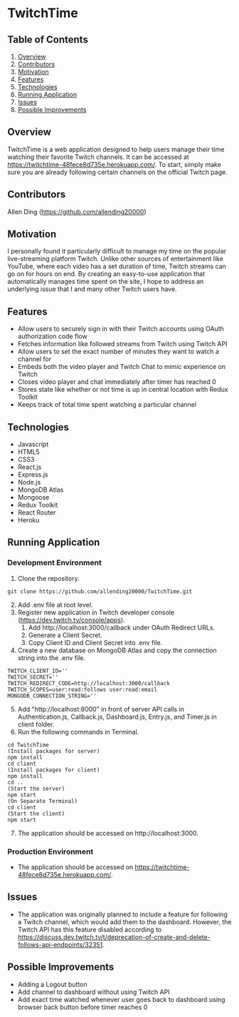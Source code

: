 # TwitchTime
## Table of Contents
1. [Overview](#overview)
2. [Contributors](#contributors)
3. [Motivation](#motivation)
4. [Features](#features)
5. [Technologies](#technologies)
6. [Running Application](#running-application)
7. [Issues](#issues)
8. [Possible Improvements](#possible-improvements)

## Overview
TwitchTime is a web application designed to help users manage their time watching their favorite Twitch channels. 
It can be accessed at https://twitchtime-48fece8d735e.herokuapp.com/. To start, simply make sure you are already following
certain channels on the official Twitch page.

## Contributors
Allen Ding (https://github.com/allending20000)

## Motivation
I personally found it particularly difficult to manage my time on the popular live-streaming platform Twitch. Unlike other sources of entertainment
like YouTube, where each video has a set duration of time, Twitch streams can go on for hours on end. By creating an easy-to-use application that
automatically manages time spent on the site, I hope to address an underlying issue that I and many other Twitch users have.

## Features
* Allow users to securely sign in with their Twitch accounts using OAuth authorization code flow
* Fetches information like followed streams from Twitch using Twitch API
* Allow users to set the exact number of minutes they want to watch a channel for
* Embeds both the video player and Twitch Chat to mimic experience on Twitch
* Closes video player and chat immediately after timer has reached 0
* Stores state like whether or not time is up in central location with Redux Toolkit
* Keeps track of total time spent watching a particular channel

## Technologies
* Javascript
* HTML5
* CSS3
* React.js
* Express.js
* Node.js
* MongoDB Atlas
* Mongoose
* Redux Toolkit
* React Router
* Heroku

## Running Application

### Development Environment

1. Clone the repository.
```
git clone https://github.com/allending20000/TwitchTime.git
```
2. Add .env file at root level.
3. Register new application in Twitch developer console (https://dev.twitch.tv/console/apps).
    1. Add http://localhost:3000/callback under OAuth Redirect URLs.
    2. Generate a Client Secret.
    3. Copy Client ID and Client Secret into .env file.
4. Create a new database on MongoDB Atlas and copy the connection string into the .env file.
```
TWITCH_CLIENT_ID=''
TWITCH_SECRET=''
TWITCH_REDIRECT_CODE=http://localhost:3000/callback
TWITCH_SCOPES=user:read:follows user:read:email
MONGODB_CONNECTION_STRING=''
```
5. Add "http://localhost:8000" in front of server API calls in Authentication.js, Callback.js, Dashboard.js, Entry.js, and Timer.js in client folder.
6. Run the following commands in Terminal.
```
cd TwitchTime
(Install packages for server)
npm install
cd client
(Install packages for client)
npm install
cd ..
(Start the server)
npm start
(On Separate Terminal)
cd client
(Start the client)
npm start
```
7. The application should be accessed on http://localhost:3000.

### Production Environment
* The application should be accessed on https://twitchtime-48fece8d735e.herokuapp.com/.

## Issues
* The application was originally planned to include a feature for following a Twitch channel, which would add them to the dashboard. 
However, the Twitch API has this feature disabled according to https://discuss.dev.twitch.tv/t/deprecation-of-create-and-delete-follows-api-endpoints/32351.

## Possible Improvements
* Adding a Logout button
* Add channel to dashboard without using Twitch API
* Add exact time watched whenever user goes back to dashboard using browser back button before timer reaches 0
